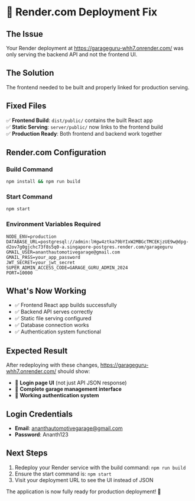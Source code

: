 # 🚀 Render.com Deployment Fix

## The Issue
Your Render deployment at https://garageguru-whh7.onrender.com/ was only serving the backend API and not the frontend UI.

## The Solution
The frontend needed to be built and properly linked for production serving.

## Fixed Files
✅ **Frontend Build**: `dist/public/` contains the built React app  
✅ **Static Serving**: `server/public/` now links to the frontend build  
✅ **Production Ready**: Both frontend and backend work together  

## Render.com Configuration

### Build Command
```bash
npm install && npm run build
```

### Start Command  
```bash
npm start
```

### Environment Variables Required
```
NODE_ENV=production
DATABASE_URL=postgresql://admin:lHgw4ztka79bYIxW2MBGcTMCEKjzUE9w@dpg-d2ov7g0gjchc73f8s5q0-a.singapore-postgres.render.com/garageguru
GMAIL_USER=ananthautomotivegarage@gmail.com
GMAIL_PASS=your_app_password
JWT_SECRET=your_jwt_secret
SUPER_ADMIN_ACCESS_CODE=GARAGE_GURU_ADMIN_2024
PORT=10000
```

## What's Now Working
- ✅ Frontend React app builds successfully
- ✅ Backend API serves correctly  
- ✅ Static file serving configured
- ✅ Database connection works
- ✅ Authentication system functional

## Expected Result
After redeploying with these changes, https://garageguru-whh7.onrender.com/ should show:
- 🎯 **Login page UI** (not just API JSON response)
- 🎯 **Complete garage management interface**
- 🎯 **Working authentication system**

## Login Credentials
- **Email**: ananthautomotivegarage@gmail.com
- **Password**: Ananth123

## Next Steps
1. Redeploy your Render service with the build command: `npm run build`
2. Ensure the start command is: `npm start`  
3. Visit your deployment URL to see the UI instead of JSON

The application is now fully ready for production deployment! 🎉